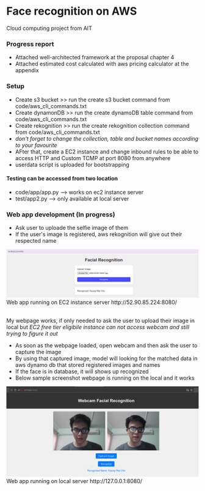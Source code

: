# Face recognition on AWS 
Cloud computing project from AIT

### Progress report 

- Attached well-architected framework at the proposal chapter 4
- Attached estimated cost calculated with aws pricing calculator at the appendix




### Setup

- Create s3 bucket >> run the create s3 bucket command from code/aws_cli_commands.txt
- Create dynamonDB >> run the create dynamoDB table command from code/aws_cli_commands.txt
- Create rekognition >> run the create rekognition collection command from code/aws_cli_commands.txt
- *don't forget to change the collection, table and bucket names according to your favourite*
- AFter that, create a EC2 instance and change inbound rules to be able to access HTTP and Custom TCMP at port 8080 from anywhere
- userdata script is uploaded for bootstrapping

#### Testing can be accessed from two location

- code/app/app.py --> works on ec2 instance server
- test/app2.py --> only available at local server

###  Web app development (In progress)

- Ask user to uploade the selfie image of them 
- If the user's image is registered, aws rekognition will give out their respected name

<img src='screenshot/image.png' alt="Step 1" width="600px" style="float: center" />
<figcaption> Web app running on EC2 instance server http://52.90.85.224:8080/ </figcaption>
<br clear="left" />

My webpage works, if only needed to ask the user to upload their image in local but *EC2 free tier eligibile instance can not access webcam and still trying to figure it out*

- As soon as the webpage loaded, open webcam and then ask the user to capture the image
- By using that captured image, model will looking for the matched data in aws dynamo db that stored registered images and names
- If the face is in database, it will shows up recognized
- Below sample screenshot webpage is running on the local and it works 

<img src='screenshot/local.png' alt="Step 1" width="600px" style="float: center" />
<figcaption> Web app running on local server http://127.0.0.1:8080/ </figcaption>
<br clear="left" />